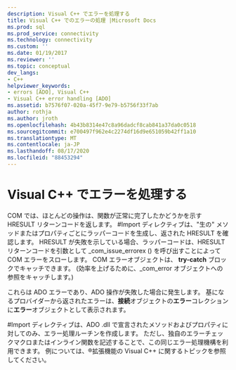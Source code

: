 ```yaml
---
description: Visual C++ でエラーを処理する
title: Visual C++ でのエラーの処理 |Microsoft Docs
ms.prod: sql
ms.prod_service: connectivity
ms.technology: connectivity
ms.custom: ''
ms.date: 01/19/2017
ms.reviewer: ''
ms.topic: conceptual
dev_langs:
- C++
helpviewer_keywords:
- errors [ADO], Visual C++
- Visual C++ error handling [ADO]
ms.assetid: b7576f07-020a-45f7-9e79-b5756f33f7ab
author: rothja
ms.author: jroth
ms.openlocfilehash: 4b43b8314e47c8a96dadcf8cab841a37da0c0518
ms.sourcegitcommit: e700497f962e4c2274df16d9e651059b42ff1a10
ms.translationtype: MT
ms.contentlocale: ja-JP
ms.lasthandoff: 08/17/2020
ms.locfileid: "88453294"
---
```

# <a name="handling-errors-in-visual-c"></a>Visual C++ でエラーを処理する
COM では、ほとんどの操作は、関数が正常に完了したかどうかを示す HRESULT リターンコードを返します。 #Import ディレクティブは、"生の" メソッドまたはプロパティごとにラッパーコードを生成し、返された HRESULT を確認します。 HRESULT が失敗を示している場合、ラッパーコードは、HRESULT リターンコードを引数として _com_issue_errorex () を呼び出すことによって COM エラーをスローします。 COM エラーオブジェクトは、 **try-catch** ブロックでキャッチできます。 (効率を上げるために、_com_error オブジェクトへの参照をキャッチします。)  
  
 これらは ADO エラーであり、ADO 操作が失敗した場合に発生します。 基になるプロバイダーから返されたエラーは、**接続**オブジェクトの**エラー**コレクションに**エラー**オブジェクトとして表示されます。  
  
 #Import ディレクティブは、ADO .dll で宣言されたメソッドおよびプロパティに対してのみ、エラー処理ルーチンを作成します。 ただし、独自のエラーチェックマクロまたはインライン関数を記述することで、この同じエラー処理機構を利用できます。 例については、®拡張機能の Visual C++ に関するトピックを参照してください。
